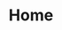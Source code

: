 ---
title: Home
home: true
heroImage: /ee_50_percent.png
heroText: Eternal Engineer
tagline: The world through the lens of an engineer
actionText: Take a peek →
actionLink: /blog/
footer: © Eternal Engineer 2019. Made with VuePress.
---
